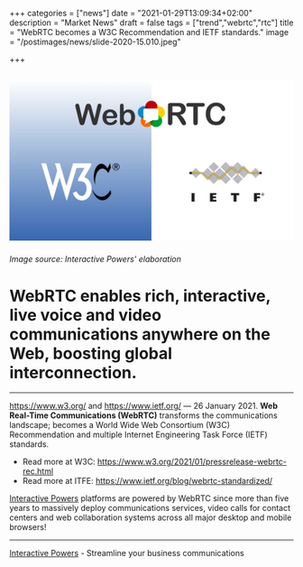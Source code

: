 +++
categories = ["news"]
date = "2021-01-29T13:09:34+02:00"
description = "Market News"
draft = false
tags = ["trend","webrtc","rtc"]
title = "WebRTC becomes a W3C Recommendation and IETF standards."
image = "/postimages/news/slide-2020-15.010.jpeg"

+++

![WebRTC 1.0](/postimages/news/slide-2020-15.010.jpeg)
---------
###### Image source: Interactive Powers' elaboration

#	WebRTC enables rich, interactive, live voice and video communications anywhere on the Web, boosting global interconnection.
---

https://www.w3.org/ and https://www.ietf.org/ — 26 January 2021. **Web Real-Time Communications (WebRTC)** transforms the communications landscape; becomes a World Wide Web Consortium (W3C) Recommendation and multiple Internet Engineering Task Force (IETF) standards.

* Read more at W3C: https://www.w3.org/2021/01/pressrelease-webrtc-rec.html
* Read more at ITFE: https://www.ietf.org/blog/webrtc-standardized/

[Interactive Powers](http://www.ivrpowers.com/) platforms are powered by WebRTC since more than five years to massively deploy communications services, video calls for contact centers and web collaboration systems across all major desktop and mobile browsers!

---
[Interactive Powers](http://www.ivrpowers.com/ ) - Streamline your business communications




